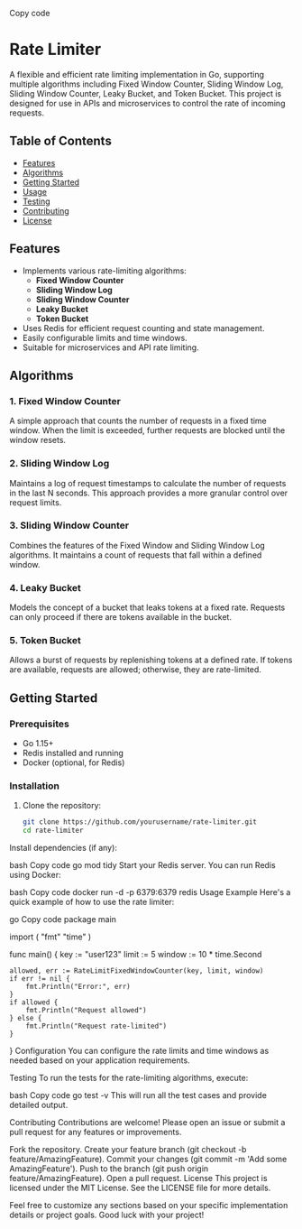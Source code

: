 
Copy code
# Rate Limiter

A flexible and efficient rate limiting implementation in Go, supporting multiple algorithms including Fixed Window Counter, Sliding Window Log, Sliding Window Counter, Leaky Bucket, and Token Bucket. This project is designed for use in APIs and microservices to control the rate of incoming requests.

## Table of Contents

- [Features](#features)
- [Algorithms](#algorithms)
- [Getting Started](#getting-started)
- [Usage](#usage)
- [Testing](#testing)
- [Contributing](#contributing)
- [License](#license)

## Features

- Implements various rate-limiting algorithms:
  - **Fixed Window Counter**
  - **Sliding Window Log**
  - **Sliding Window Counter**
  - **Leaky Bucket**
  - **Token Bucket**
- Uses Redis for efficient request counting and state management.
- Easily configurable limits and time windows.
- Suitable for microservices and API rate limiting.

## Algorithms

### 1. Fixed Window Counter
A simple approach that counts the number of requests in a fixed time window. When the limit is exceeded, further requests are blocked until the window resets.

### 2. Sliding Window Log
Maintains a log of request timestamps to calculate the number of requests in the last N seconds. This approach provides a more granular control over request limits.

### 3. Sliding Window Counter
Combines the features of the Fixed Window and Sliding Window Log algorithms. It maintains a count of requests that fall within a defined window.

### 4. Leaky Bucket
Models the concept of a bucket that leaks tokens at a fixed rate. Requests can only proceed if there are tokens available in the bucket.

### 5. Token Bucket
Allows a burst of requests by replenishing tokens at a defined rate. If tokens are available, requests are allowed; otherwise, they are rate-limited.

## Getting Started

### Prerequisites

- Go 1.15+
- Redis installed and running
- Docker (optional, for Redis)

### Installation

1. Clone the repository:

   ```bash
   git clone https://github.com/yourusername/rate-limiter.git
   cd rate-limiter
Install dependencies (if any):

bash
Copy code
go mod tidy
Start your Redis server. You can run Redis using Docker:

bash
Copy code
docker run -d -p 6379:6379 redis
Usage
Example
Here's a quick example of how to use the rate limiter:

go
Copy code
package main

import (
    "fmt"
    "time"
)

func main() {
    key := "user123"
    limit := 5
    window := 10 * time.Second

    allowed, err := RateLimitFixedWindowCounter(key, limit, window)
    if err != nil {
        fmt.Println("Error:", err)
    }
    if allowed {
        fmt.Println("Request allowed")
    } else {
        fmt.Println("Request rate-limited")
    }
}
Configuration
You can configure the rate limits and time windows as needed based on your application requirements.

Testing
To run the tests for the rate-limiting algorithms, execute:

bash
Copy code
go test -v
This will run all the test cases and provide detailed output.

Contributing
Contributions are welcome! Please open an issue or submit a pull request for any features or improvements.

Fork the repository.
Create your feature branch (git checkout -b feature/AmazingFeature).
Commit your changes (git commit -m 'Add some AmazingFeature').
Push to the branch (git push origin feature/AmazingFeature).
Open a pull request.
License
This project is licensed under the MIT License. See the LICENSE file for more details.

Feel free to customize any sections based on your specific implementation details or project goals. Good luck with your project!
